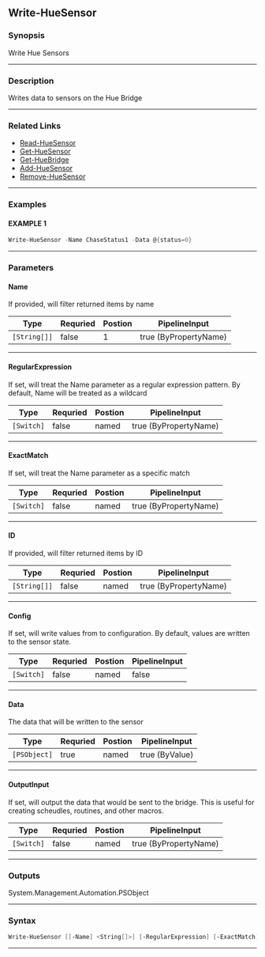 
Write-HueSensor
---------------
### Synopsis
Write Hue Sensors

---
### Description

Writes data to sensors on the Hue Bridge

---
### Related Links
* [Read-HueSensor](Read-HueSensor.md)
* [Get-HueSensor](Get-HueSensor.md)
* [Get-HueBridge](Get-HueBridge.md)
* [Add-HueSensor](Add-HueSensor.md)
* [Remove-HueSensor](Remove-HueSensor.md)
---
### Examples
#### EXAMPLE 1
```PowerShell
Write-HueSensor -Name ChaseStatus1 -Data @{status=0}
```

---
### Parameters
#### **Name**

If provided, will filter returned items by name



|Type            |Requried|Postion|PipelineInput        |
|----------------|--------|-------|---------------------|
|```[String[]]```|false   |1      |true (ByPropertyName)|
---
#### **RegularExpression**

If set, will treat the Name parameter as a regular expression pattern.  By default, Name will be treated as a wildcard



|Type          |Requried|Postion|PipelineInput        |
|--------------|--------|-------|---------------------|
|```[Switch]```|false   |named  |true (ByPropertyName)|
---
#### **ExactMatch**

If set, will treat the Name parameter as a specific match



|Type          |Requried|Postion|PipelineInput        |
|--------------|--------|-------|---------------------|
|```[Switch]```|false   |named  |true (ByPropertyName)|
---
#### **ID**

If provided, will filter returned items by ID



|Type            |Requried|Postion|PipelineInput        |
|----------------|--------|-------|---------------------|
|```[String[]]```|false   |named  |true (ByPropertyName)|
---
#### **Config**

If set, will write values from to configuration.  By default, values are written to the sensor state.



|Type          |Requried|Postion|PipelineInput|
|--------------|--------|-------|-------------|
|```[Switch]```|false   |named  |false        |
---
#### **Data**

The data that will be written to the sensor



|Type            |Requried|Postion|PipelineInput |
|----------------|--------|-------|--------------|
|```[PSObject]```|true    |named  |true (ByValue)|
---
#### **OutputInput**

If set, will output the data that would be sent to the bridge.  This is useful for creating scheudles, routines, and other macros.



|Type          |Requried|Postion|PipelineInput        |
|--------------|--------|-------|---------------------|
|```[Switch]```|false   |named  |true (ByPropertyName)|
---
### Outputs
System.Management.Automation.PSObject


---
### Syntax
```PowerShell
Write-HueSensor [[-Name] <String[]>] [-RegularExpression] [-ExactMatch] [-ID <String[]>] [-Config] -Data <PSObject> [-OutputInput] [<CommonParameters>]
```
---


